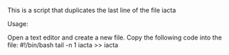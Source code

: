 This is  a script that duplicates the last line of the file iacta

Usage:

Open a text editor and create a new file.
Copy the following code into the file:
#!/bin/bash
tail -n 1 iacta >> iacta
